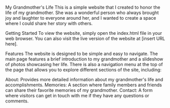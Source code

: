 
My Grandmother's Life
This is a simple website that I created to honor the life of my grandmother. She was a wonderful person who always brought joy and laughter to everyone around her, and I wanted to create a space where I could share her story with others.

Getting Started
To view the website, simply open the index.html file in your web browser. You can also visit the live version of the website at [insert URL here].

Features
The website is designed to be simple and easy to navigate. The main page features a brief introduction to my grandmother and a slideshow of photos showcasing her life. There is also a navigation menu at the top of the page that allows you to explore different sections of the site, including:

About: Provides more detailed information about my grandmother's life and accomplishments.
Memories: A section where family members and friends can share their favorite memories of my grandmother.
Contact: A form where visitors can get in touch with me if they have any questions or comments.

